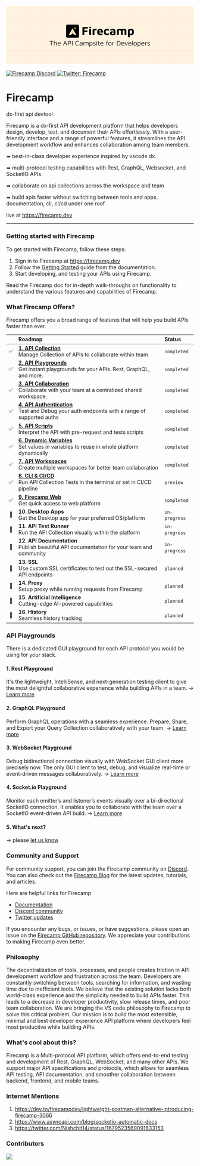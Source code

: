 ![FirecampCoverImage](.github/github-cover.png)

[![Firecamp Discord](https://badgen.net/discord/members/8hRaqhK)](https://discord.gg/8hRaqhK)
[![Twitter: Firecamp](https://img.shields.io/twitter/follow/firecampdev.svg?style=social)](https://twitter.com/firecampdev)

# Firecamp
dx-first api devtool

Firecamp is a dx-first API development platform that helps developers design, develop, test, and document their APIs effortlessly. With a user-friendly interface and a range of powerful features, it streamlines the API development workflow and enhances collaboration among team members.

 ➠ best-in-class developer experience inspired by vscode dx.
 
 ➠ multi-protocol testing capabilities with Rest, GraphQL, Websocket, and SocketIO APIs.

 ➠ collaborate on api collections across the workspace and team

 ➠ build apis faster without switching between tools and apps. documentation, cli, ci/cd under one roof
  
live at https://firecamp.dev

----

### Getting started with Firecamp
To get started with Firecamp, follow these steps:

1. Sign in to Firecamp at https://firecamp.dev
2. Follow the [Getting Started](https://firecamp.io/docs) guide from the documentation.
3. Start developing, and testing your APIs using Firecamp.

Read the Firecamp doc for in-depth walk-throughs on functionality to understand the various features and capabilities of Firecamp. 


### What Firecamp Offers?
Firecamp offers you a broad range of features that will help you build APIs faster than ever.

|     | <div style="width:290px">Roadmap</div> | Status |
| :---: | :--- | :--- |
| :white_check_mark: | [**1. API Collection**](https://firecamp.io/docs/platform/collection) <br/> Manage Collection of APIs to collaborate within team | `completed` |
| :white_check_mark: | [**2. API Playgrounds**](https://firecamp.io/docs/rest/introduction) <br/> Get instant playgrounds for your APIs. Rest, GraphQL, and more. 	| `completed` |
| :white_check_mark: | [**3. API Collaboration**](https://firecamp.io/docs/collaboration/getting-started) <br/> Collaborate with your team at a centralized shared workspace. | `completed` |
| :white_check_mark: | [**4. API Authentication**](https://firecamp.io/docs/platform/authentication) <br/> Test and Debug your auth endpoints with a range of supported auths | `completed` |
| :white_check_mark: | [**5. API Scripts**](https://firecamp.io/docs/platform/scripts) <br/> Interpret the API with pre-request and tests scripts 	| `completed` |
| :white_check_mark: | [**6. Dynamic Variables**](https://firecamp.io/docs/platform/environment) <br/> Set values in variables to reuse in whole platform dynamically | `completed` |
| :white_check_mark: | [**7. API Workspaces**](https://firecamp.io/docs/collaboration/creating-workspace) <br/> Create multiple workspaces for better team collaboration | `completed` |
| :white_check_mark: | [**8. CLI & CI/CD**](https://firecamp.io/docs/cli/getting-started) <br/> Run API Collection Tests in the terminal or set in CI/CD pipeline 	| `preview` |
| :white_check_mark: | [**9. Firecamp Web**](https://firecamp.dev) <br/> Get quick access to web platform 	| `completed` |
| :runner:           | **10. Desktop Apps** <br/> Get the Desktop app for your preferred OS/platform | `in-progress` |
| :runner:           | **11. API Test Runner** <br/> Run the API Collection visually within the platform | `in-progress` |
| :runner:           | **12. API Documentation** <br/> Publish beautiful API documentation for your team and community  | `in-progress` |
| :dart:             | **13. SSL** <br/> Use custom SSL certificates to test out the SSL-secured API endpoints | `planned` |
| :dart:             | **14. Proxy** <br/> Setup proxy while running requests from Firecamp | `planned` |
| :dart:             | **15. Artificial Intelligence** <br/> Cutting-edge AI-powered capabilities | `planned` |
| :dart:             | **16. History** <br/> Seamless history tracking | `planned` |

### API Playgrounds
There is a dedicated GUI playground for each API protocol you would be using for your stack.

#### 1. **Rest Playground**
It's the lightweight, IntelliSense, and next-generation testing client to give the most delightful collaborative experience while building APIs in a team.
→ [Learn more](https://firecamp.io/docs/rest/introduction)

#### 2. **GraphQL Playground**
Perform GraphQL operations with a seamless experience. Prepare, Share, and Export your Query Collection collaboratively with your team.
→ [Learn more](https://firecamp.io/docs/graphql/introduction)

#### 3. **WebSocket Playground**
Debug bidirectional connection visually with WebSocket GUI client more precisely now. The only GUI client to test, debug, and visualize real-time or event-driven messages collaboratively.
→ [Learn more](https://firecamp.io/docs/websocket/introduction)

#### 4. **Socket.io Playground**
Monitor each emitter’s and listener’s events visually over a bi-directional SocketIO connection. It enables you to collaborate with the team over a SocketIO event-driven API build.
→ [Learn more](https://firecamp.io/docs/socket-io/introduction)

#### 5. What's next? 
→ please [let us know](https://github.com/firecamp-dev/Firecamp/issues/new?assignees=&labels=&projects=&template=general_report.md&title=)

### Community and Support

For community support, you can join the Firecamp community on [Discord](https://discord.gg/8hRaqhK). You can also check out the [Firecamp Blog](https://firecamp.io/blog) for the latest updates, tutorials, and articles.

Here are helpful links for Firecamp
- [Documentation](https://firecamp.io/docs)
- [Discord community](https://discord.gg/8hRaqhK)
- [Twitter updates](https://twitter.com/FirecampDev)

If you encounter any bugs, or issues, or have suggestions, please open an issue on the [Firecamp GitHub repository](https://github.com/firecamp-dev/Firecamp). We appreciate your contributions to making Firecamp even better.

### Philosophy
The decentralization of tools, processes, and people creates friction in API development workflow and frustration across the team. Developers are constantly switching between tools, searching for information, and wasting time due to inefficient tools.
We believe that the existing solution lacks both world-class experience and the simplicity needed to build APIs faster. This leads to a decrease in developer productivity, slow release times, and poor team collaboration.
We are bringing the VS code philosophy to Firecamp to solve this critical problem. Our mission is to build the most extensible, minimal and best developer experience API platform where developers feel most productive while building APIs.

### What's cool about this?

Firecamp is a Multi-protocol API platform, which offers end-to-end testing and development of Rest, GraphQL, WebSocket, and many other APIs.
We support major API specifications and protocols, which allows for seamless API testing, API documentation, and smoother collaboration between backend, frontend, and mobile teams.

### Internet Mentions
1. https://dev.to/firecampdev/lightweight-postman-alternative-introducing-firecamp-3066
2. https://www.asyncapi.com/blog/socketio-automatic-docs
3. https://twitter.com/Nishchit14/status/1679523569091633153
   

### Contributors

<a href="https://github.com/firecamp-dev/firecamp/graphs/contributors">
  <img src="https://contrib.rocks/image?repo=firecamp-dev/firecamp" />
</a>
